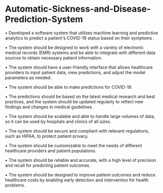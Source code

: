 # Automatic-Sickness-and-Disease-Prediction-System
•	Developed a software system that utilizes machine learning and predictive analytics to predict a patient's COVID-19 status based on their symptoms .

•	The system should be designed to work with a variety of electronic medical records (EMR) systems and be able to integrate with different data sources to obtain necessary patient information.

•	The system should have a user-friendly interface that allows healthcare providers to input patient data, view predictions, and adjust the model parameters as needed.

•	The system should be able to make predictions for COVID-19.

•	The predictions should be based on the latest medical research and best practices, and the system should be updated regularly to reflect new findings and changes in medical guidelines.

•	The system should be scalable and able to handle large volumes of data, so it can be used by hospitals and clinics of all sizes.

•	The system should be secure and compliant with relevant regulations, such as HIPAA, to protect patient privacy.

•	The system should be customizable to meet the needs of different healthcare providers and patient populations.

•	The system should be reliable and accurate, with a high level of precision and recall for predicting patient outcomes.

•	The system should be designed to improve patient outcomes and reduce healthcare costs by enabling early detection and intervention for health problems.
